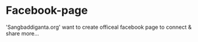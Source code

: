 # Facebook-page
'Sangbaddiganta.org' want to create officeal facebook page to connect &amp; share more...
